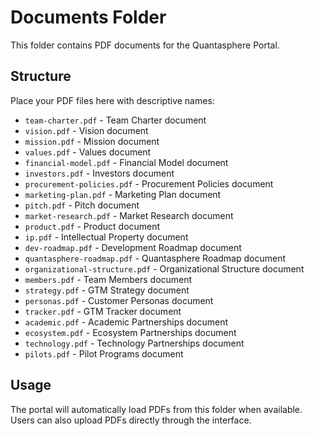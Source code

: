 # Documents Folder

This folder contains PDF documents for the Quantasphere Portal.

## Structure
Place your PDF files here with descriptive names:

- `team-charter.pdf` - Team Charter document
- `vision.pdf` - Vision document  
- `mission.pdf` - Mission document
- `values.pdf` - Values document
- `financial-model.pdf` - Financial Model document
- `investors.pdf` - Investors document
- `procurement-policies.pdf` - Procurement Policies document
- `marketing-plan.pdf` - Marketing Plan document
- `pitch.pdf` - Pitch document
- `market-research.pdf` - Market Research document
- `product.pdf` - Product document
- `ip.pdf` - Intellectual Property document
- `dev-roadmap.pdf` - Development Roadmap document
- `quantasphere-roadmap.pdf` - Quantasphere Roadmap document
- `organizational-structure.pdf` - Organizational Structure document
- `members.pdf` - Team Members document
- `strategy.pdf` - GTM Strategy document
- `personas.pdf` - Customer Personas document
- `tracker.pdf` - GTM Tracker document
- `academic.pdf` - Academic Partnerships document
- `ecosystem.pdf` - Ecosystem Partnerships document
- `technology.pdf` - Technology Partnerships document
- `pilots.pdf` - Pilot Programs document

## Usage
The portal will automatically load PDFs from this folder when available. Users can also upload PDFs directly through the interface.
